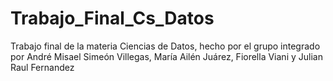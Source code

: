 # Trabajo_Final_Cs_Datos
Trabajo final de la materia Ciencias de Datos, hecho por el grupo integrado por André Misael Simeón Villegas, María Ailén Juárez, Fiorella Viani y Julian Raul Fernandez
